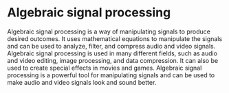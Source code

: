 # Algebraic signal processing

Algebraic signal processing is a way of manipulating signals to produce desired outcomes. It uses mathematical equations to manipulate the signals and can be used to analyze, filter, and compress audio and video signals. Algebraic signal processing is used in many different fields, such as audio and video editing, image processing, and data compression. It can also be used to create special effects in movies and games. Algebraic signal processing is a powerful tool for manipulating signals and can be used to make audio and video signals look and sound better.
